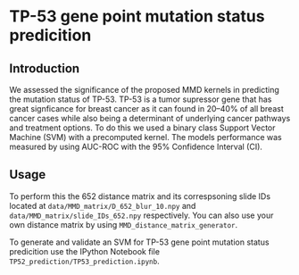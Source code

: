 # TP-53 gene point mutation status predicition

## Introduction
We assessed the significance of the proposed MMD kernels in predicting the mutation status of TP-53. TP-53 is a tumor supressor gene that has great signficance for breast cancer as it can found in 20–40% of all breast cancer cases while also being a determinant of underlying cancer pathways and treatment options. To do this we used a binary class Support Vector Machine (SVM) with a precomputed kernel. The models performance was measured by using AUC-ROC with the 95% Confidence Interval (CI).

## Usage
To perform this the 652 distance matrix and its correspsoning slide IDs located at `data/MMD_matrix/D_652_blur_10.npy` and `data/MMD_matrix/slide_IDs_652.npy` respectively. You can also use your own distance matrix by using `MMD_distance_matrix_generator`.

To generate and validate an SVM for TP-53 gene point mutation status predicition use the IPython Notebook file `TP52_prediction/TP53_prediction.ipynb`.
